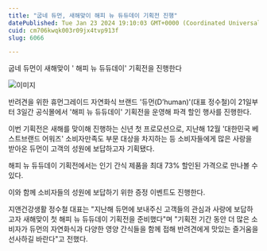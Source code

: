```yaml
---
title: "굽네 듀먼, 새해맞이 해피 뉴 듀듀데이 기획전 진행"
datePublished: Tue Jan 23 2024 19:10:03 GMT+0000 (Coordinated Universal Time)
cuid: cm706kwqk003r09jx4tvp913f
slug: 6066

---
```



굽네 듀먼이 새해맞이 '
 해피 뉴 듀듀데이' 기획전을 진행한다

![이미지](https://cdn.hashnode.com/res/hashnode/image/upload/v1739260138098/6b67a2a0-09e3-4603-adb4-50dfa08939df.jpeg)

반려견을 위한 휴먼그레이드 자연화식 브랜드 '듀먼(D’human)'(대표 정수철)이 21일부터 3일간 공식몰에서 '해피 뉴 듀듀데이' 기획전을 운영해 파격 할인 행사를 진행한다.

이번 기획전은 새해를 맞이해 진행하는 신년 첫 프로모션으로, 지난해 12월 '대한민국 베스트브랜드 어워즈' 소비자만족도 부문 대상을 차지하는 등 소비자들에게 많은 사랑을 받아온 듀먼이 고객의 성원에 보답하고자 기획됐다.

해피 뉴 듀듀데이 기획전에서는 인기 간식 제품을 최대 73% 할인된 가격으로 만나볼 수 있다.

이와 함께 소비자들의 성원에 보답하기 위한 증정 이벤트도 진행한다.

지앤건강생활 정수철 대표는 "지난해 듀먼에 보내주신 고객들의 관심과 사랑에 보답하고자 새해맞이 첫 해피 뉴 듀듀데이 기획전을 준비했다"며 "기획전 기간 동안 더 많은 소비자가 듀먼의 자연화식과 다양한 영양 간식들을 함께 접해 반려견에게 맛있는 즐거움을 선사하길 바란다"고 전했다.